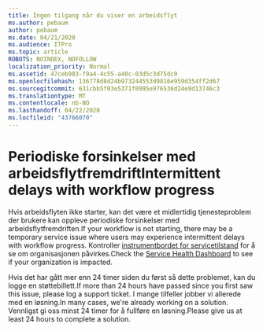 ```yaml
---
title: Ingen tilgang når du viser en arbeidsflyt
ms.author: pebaum
author: pebaum
ms.date: 04/21/2020
ms.audience: ITPro
ms.topic: article
ROBOTS: NOINDEX, NOFOLLOW
localization_priority: Normal
ms.assetid: 47ceb983-f9a4-4c55-a40c-03d5c3d75dc9
ms.openlocfilehash: 136778d8d24b973244553d9816e959d354ff2d67
ms.sourcegitcommit: 631cbb5f03e5371f0995e976536d24e9d13746c3
ms.translationtype: MT
ms.contentlocale: nb-NO
ms.lasthandoff: 04/22/2020
ms.locfileid: "43766070"
---
```

# <a name="intermittent-delays-with-workflow-progress"></a><span data-ttu-id="e578d-102">Periodiske forsinkelser med arbeidsflytfremdrift</span><span class="sxs-lookup"><span data-stu-id="e578d-102">Intermittent delays with workflow progress</span></span>

<span data-ttu-id="e578d-103">Hvis arbeidsflyten ikke starter, kan det være et midlertidig tjenesteproblem der brukere kan oppleve periodiske forsinkelser med arbeidsflytfremdriften.</span><span class="sxs-lookup"><span data-stu-id="e578d-103">If your workflow is not starting, there may be a temporary service issue where users may experience intermittent delays with workflow progress.</span></span> <span data-ttu-id="e578d-104">Kontroller [instrumentbordet for servicetilstand](https://admin.microsoft.com/AdminPortal/Home#/servicehealth) for å se om organisasjonen påvirkes.</span><span class="sxs-lookup"><span data-stu-id="e578d-104">Check the [Service Health Dashboard](https://admin.microsoft.com/AdminPortal/Home#/servicehealth) to see if your organization is impacted.</span></span> 

<span data-ttu-id="e578d-105">Hvis det har gått mer enn 24 timer siden du først så dette problemet, kan du logge en støttebillett.</span><span class="sxs-lookup"><span data-stu-id="e578d-105">If more than 24 hours have passed since you first saw this issue, please log a support ticket.</span></span> <span data-ttu-id="e578d-106">I mange tilfeller jobber vi allerede med en løsning.</span><span class="sxs-lookup"><span data-stu-id="e578d-106">In many cases, we're already working on a solution.</span></span> <span data-ttu-id="e578d-107">Vennligst gi oss minst 24 timer for å fullføre en løsning.</span><span class="sxs-lookup"><span data-stu-id="e578d-107">Please give us at least 24 hours to complete a solution.</span></span>


  

